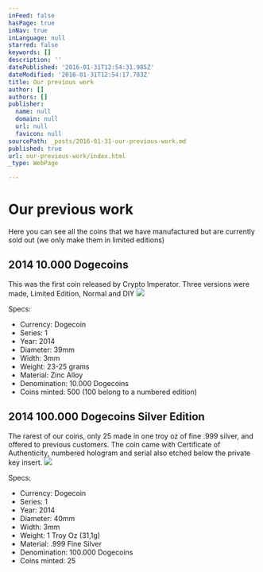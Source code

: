 ```yaml
---
inFeed: false
hasPage: true
inNav: true
inLanguage: null
starred: false
keywords: []
description: ''
datePublished: '2016-01-31T12:54:31.985Z'
dateModified: '2016-01-31T12:54:17.783Z'
title: Our previous work
author: []
authors: []
publisher:
  name: null
  domain: null
  url: null
  favicon: null
sourcePath: _posts/2016-01-31-our-previous-work.md
published: true
url: our-previous-work/index.html
_type: WebPage

---
```

# Our previous work

Here you can see all the coins that we have manufactured but are currently sold out (we only make them in limited editions)

## 2014 10.000 Dogecoins

This was the first coin released by Crypto Imperator. Three versions were made, Limited Edition, Normal and DIY
![](https://the-grid-user-content.s3-us-west-2.amazonaws.com/7bd03729-e458-4425-b628-9a9987b1c2d4.jpg)

Specs:

* Currency: Dogecoin
* Series: 1
* Year: 2014
* Diameter: 39mm
* Width: 3mm
* Weight: 23-25 grams
* Material: Zinc Alloy
* Denomination: 10.000 Dogecoins
* Coins minted: 500 (100 belong to a numbered edition)

## 2014 100.000 Dogecoins Silver Edition

The rarest of our coins, only 25 made in one troy oz of fine .999 silver, and offered to previous customers. The coin came with Certificate of Authenticity, numbered hologram and serial also etched below the private key insert.
![](https://the-grid-user-content.s3-us-west-2.amazonaws.com/e7d25249-749b-4a55-891c-9536b35ea33c.jpg)

Specs:

* Currency: Dogecoin
* Series: 1
* Year: 2014
* Diameter: 40mm
* Width: 3mm
* Weight: 1 Troy Oz (31,1g)
* Material: .999 Fine Silver
* Denomination: 100.000 Dogecoins
* Coins minted: 25